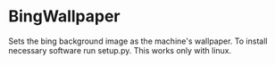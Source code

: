 # BingWallpaper
Sets the bing background image as the machine's wallpaper.
To install necessary software run setup.py.
This works only with linux.
